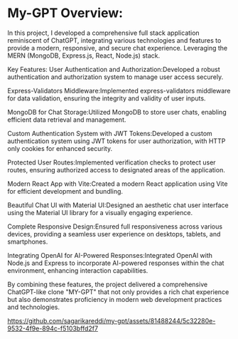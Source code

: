 # My-GPT Overview:
In this project, I developed a comprehensive full stack application reminiscent of ChatGPT, integrating various technologies and features to provide a modern, responsive, and secure chat experience. Leveraging the MERN (MongoDB, Express.js, React, Node.js) stack.

Key Features:
User Authentication and Authorization:Developed a robust authentication and authorization system to manage user access securely.

Express-Validators Middleware:Implemented express-validators middleware for data validation, ensuring the integrity and validity of user inputs.

MongoDB for Chat Storage:Utilized MongoDB to store user chats, enabling efficient data retrieval and management.

Custom Authentication System with JWT Tokens:Developed a custom authentication system using JWT tokens for user authorization, with HTTP only cookies for enhanced security.

Protected User Routes:Implemented verification checks to protect user routes, ensuring authorized access to designated areas of the application.

Modern React App with Vite:Created a modern React application using Vite for efficient development and bundling.

Beautiful Chat UI with Material UI:Designed an aesthetic chat user interface using the Material UI library for a visually engaging experience.

Complete Responsive Design:Ensured full responsiveness across various devices, providing a seamless user experience on desktops, tablets, and smartphones.

Integrating OpenAI for AI-Powered Responses:Integrated OpenAI with Node.js and Express to incorporate AI-powered responses within the chat environment, enhancing interaction capabilities.

By combining these features, the project delivered a comprehensive ChatGPT-like clone "MY-GPT" that not only provides a rich chat experience but also demonstrates proficiency in modern web development practices and technologies.


https://github.com/sagarikareddi/my-gpt/assets/81488244/5c32280e-9532-4f9e-894c-f5103bffd2f7

